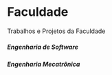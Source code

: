 
# Faculdade
Trabalhos e Projetos da Faculdade
<h5>Engenharia de Software</h5>
<h5>Engenharia Mecatrônica</h5>
<br>
